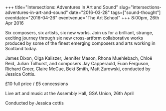 +++
title="Intersections: Adventures In Art and Sound"
slug="intersections-adventures-in-art-and-sound"
date="2016-03-28"
tags=["sound-thought"]
eventdate="2016-04-26"
eventvenue="The Art School"
+++
8:00pm, 26th Apr 2016

Six composers, six artists, six new works. Join us for a brilliant, strange, exciting journey through six new cross-artform collaborative works produced by some of the finest emerging composers and arts working in Scotland today.

James Dixon, Olga Kaliszer, Jennifer Mason, Rhona Muehlebach, Chloë Reid, Julian Tolhurst, and composers Jay Capperauld, Euan Ferguson, Richard Greer, Claire McCue, Beki Smith, Matt Zurowski, conducted by Jessica Cottis.

£10 full price / £5 concessions

Live art and music at the Assembly Hall, GSA Union, 26th April

Conducted by Jessica cottis
